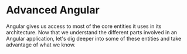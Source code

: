 # Advanced Angular

Angular gives us access to most of the core entities it uses in its architecture. Now that we understand the different parts involved in an Angular application, let's dig deeper into some of these entities and take advantage of what we know.
